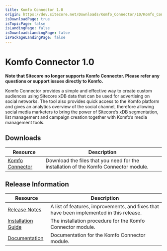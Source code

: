 ```yaml
---
title: Komfo Connector 1.0
origin: https://dev.sitecore.net/Downloads/Komfo_Connector/10/Komfo_Connector_10.aspx
isDownloadPage: true
isTopicPage: false
isLandingPage: false
isDownloadsLandingPage: false
isPackageLandingPage: false
---
```


# Komfo Connector 1.0

**Note that Sitecore no longer supports Komfo Connector. Please refer any questions or support issues directly to Komfo.**

Komfo Connector provides a simple and effective way to create custom audiences using Sitecore xDB data that can be used for advertising on social networks. The tool also provides quick access to the Komfo platform and gives an analytics overview of the social channel, therefore allowing social media marketers to bring the power of Sitecore’s xDB segmentation, list management and campaign creation together with Komfo’s media management tools.

## Downloads

 | Resource | Description |
 | --- | --- |
 | [Komfo Connector](https://scdp.blob.core.windows.net/downloads/Komfo%20Connector/10/Komfo%20Connector%201.0/Secure/Sitecore%20Komfo%20Connector%201.0%20rev.%20160122.zip) | Download the files that you need for the installation of the Komfo Connector module. |

## Release Information

 | Resource | Description |
 | --- | --- |
 | [Release Notes](/downloads/Komfo_Connector/10/Komfo_Connector_10/Release_Notes) | A list of features, improvements, and fixes that have been implemented in this release. |
 | [Installation Guide](https://doc.sitecore.net:443/en/Products/Social_Connected/81/Working_with_the_Komfo_Connector/Setting_up/Install_and_configure_the_Komfo_Connector) | The installation procedure for the Komfo Connector module. |
 | [Documentation](https://doc.sitecore.net:443/en/Products/Social_Connected/81/Working_with_the_Komfo_Connector) | Documentation for the Komfo Connector module. |